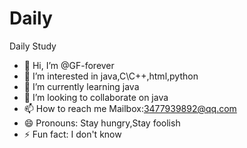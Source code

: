 # Daily
Daily Study
- 👋 Hi, I’m @GF-forever
- 👀 I’m interested in java,C\C++,html,python
- 🌱 I’m currently learning java
- 💞️ I’m looking to collaborate on java
- 📫 How to reach me Mailbox:3477939892@qq.com
- 😄 Pronouns: Stay hungry,Stay foolish
- ⚡ Fun fact: I don't know
